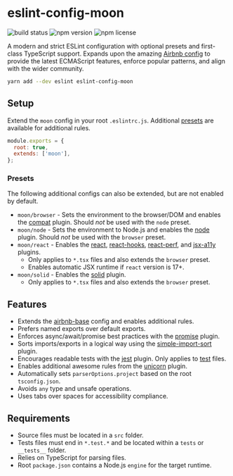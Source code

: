 # eslint-config-moon

![build status](https://img.shields.io/github/workflow/status/moonrepo/dev/Pipeline)
![npm version](https://img.shields.io/npm/v/eslint-config-moon)
![npm license](https://img.shields.io/npm/l/eslint-config-moon)

A modern and strict ESLint configuration with optional presets and first-class TypeScript support.
Expands upon the amazing [Airbnb config](https://www.npmjs.com/package/eslint-config-airbnb-base) to
provide the latest ECMAScript features, enforce popular patterns, and align with the wider
community.

```bash
yarn add --dev eslint eslint-config-moon
```

## Setup

Extend the `moon` config in your root `.eslintrc.js`. Additional [presets](#presets) are available
for additional rules.

```js
module.exports = {
  root: true,
  extends: ['moon'],
};
```

### Presets

The following additional configs can also be extended, but are not enabled by default.

- `moon/browser` - Sets the environment to the browser/DOM and enables the
  [compat](https://www.npmjs.com/package/eslint-plugin-compat) plugin. Should _not_ be used with the
  `node` preset.
- `moon/node` - Sets the environment to Node.js and enables the
  [node](https://www.npmjs.com/package/eslint-plugin-node) plugin. Should _not_ be used with the
  `browser` preset.
- `moon/react` - Enables the [react](https://www.npmjs.com/package/eslint-plugin-react),
  [react-hooks](https://www.npmjs.com/package/eslint-plugin-react-hooks),
  [react-perf](https://www.npmjs.com/package/eslint-plugin-react-perf), and
  [jsx-a11y](https://www.npmjs.com/package/eslint-plugin-jsx-a11y) plugins.
  - Only applies to `*.tsx` files and also extends the `browser` preset.
  - Enables automatic JSX runtime if `react` version is 17+.
- `moon/solid` - Enables the [solid](https://www.npmjs.com/package/eslint-plugin-solid) plugin.
  - Only applies to `*.tsx` files and also extends the `browser` preset.

## Features

- Extends the [airbnb-base](https://www.npmjs.com/package/eslint-config-airbnb-base) config and
  enables additional rules.
- Prefers named exports over default exports.
- Enforces async/await/promise best practices with the
  [promise](https://www.npmjs.com/package/eslint-plugin-promise) plugin.
- Sorts imports/exports in a logical way using the
  [simple-import-sort](https://www.npmjs.com/package/eslint-plugin-simple-import-sort) plugin.
- Encourages readable tests with the [jest](https://www.npmjs.com/package/eslint-plugin-jest)
  plugin. Only applies to [test](#requirements) files.
- Enables additional awesome rules from the
  [unicorn](https://www.npmjs.com/package/eslint-plugin-unicorn) plugin.
- Automatically sets `parserOptions.project` based on the root `tsconfig.json`.
- Avoids `any` type and unsafe operations.
- Uses tabs over spaces for accessibility compliance.

## Requirements

- Source files must be located in a `src` folder.
- Tests files must end in `*.test.*` and be located within a `tests` or `__tests__` folder.
- Relies on TypeScript for parsing files.
- Root `package.json` contains a Node.js `engine` for the target runtime.
